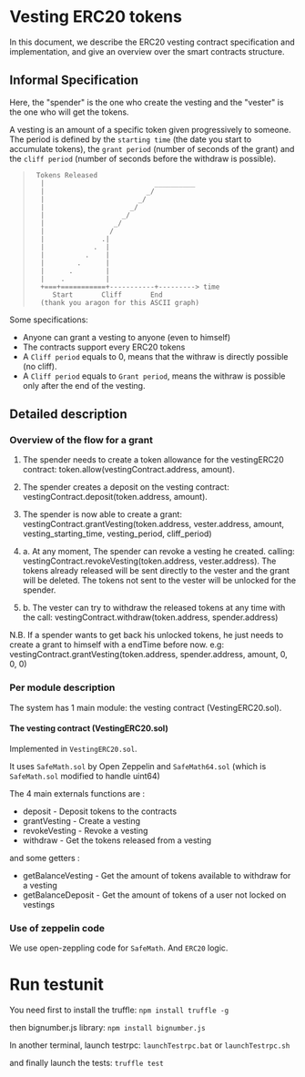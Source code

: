 # Vesting ERC20 tokens
In this document, we describe the ERC20 vesting contract specification and implementation,
and give an overview over the smart contracts structure.


## Informal Specification
Here, the "spender" is the one who create the vesting and the "vester" is the one who will get the tokens.

A vesting is an amount of a specific token given progressively to someone. The period is defined by the `starting time` (the date you start to accumulate tokens), the `grant period` (number of seconds of the grant) and the `cliff period` (number of seconds before the withdraw is possible).

> ```
>  Tokens Released
>   |                           __________ 	
>   |                         _/ 				
>   |                       _/  
>   |                     _/
>   |                   _/
>   |                 _/
>   |                /
>   |              .|
>   |            .  |
>   |          .    |
>   |        .      |
>   |      .        |
>   |    .          |
>   +===+===========+-----------+---------> time
>      Start       Cliff       End
>	(thank you aragon for this ASCII graph)
> ```

Some specifications:
- Anyone can grant a vesting to anyone (even to himself)
- The contracts support every ERC20 tokens
- A `Cliff period` equals to 0, means that the withraw is directly possible (no cliff).
- A `Cliff period` equals to `Grant period`, means the withraw is possible only after the end of the vesting.


## Detailed description

### Overview of the flow for a grant
1. The spender needs to create a token allowance for the vestingERC20 contract: token.allow(vestingContract.address, amount).

2. The spender creates a deposit on the vesting contract: vestingContract.deposit(token.address, amount).

3. The spender is now able to create a grant: vestingContract.grantVesting(token.address, vester.address, amount, vesting_starting_time, vesting_period, cliff_period)

4. a. At any moment, The spender can revoke a vesting he created. calling: vestingContract.revokeVesting(token.address, vester.address). The tokens already released will be sent directly to the vester and the grant will be deleted. The tokens not sent to the vester will be unlocked for the spender.

4. b. The vester can try to withdraw the released tokens at any time with the call: vestingContract.withdraw(token.address, spender.address)

N.B. If a spender wants to get back his unlocked tokens, he just needs to create a grant to himself with a endTime before now. e.g: vestingContract.grantVesting(token.address, spender.address, amount, 0, 0, 0)


### Per module description
The system has 1 main module: the vesting contract (VestingERC20.sol).


#### The vesting contract (VestingERC20.sol)
Implemented in `VestingERC20.sol`. 

It uses `SafeMath.sol` by Open Zeppelin and `SafeMath64.sol` (which is `SafeMath.sol` modified to handle uint64)

The 4 main externals functions are :
- deposit - Deposit tokens to the contracts
- grantVesting - Create a vesting
- revokeVesting - Revoke a vesting
- withdraw - Get the tokens released from a vesting

and some getters :
- getBalanceVesting - Get the amount of tokens available to withdraw for a vesting
- getBalanceDeposit - Get the amount of tokens of a user not locked on vestings


### Use of zeppelin code
We use open-zeppling code for `SafeMath`. And `ERC20` logic.

# Run testunit
You need first to install the truffle: 
`npm install truffle -g`

then bignumber.js library: 
`npm install bignumber.js`

In another terminal, launch testrpc:
`launchTestrpc.bat` or `launchTestrpc.sh`

and finally launch the tests: 
`truffle test`
